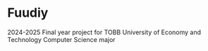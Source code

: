 # Fuudiy
2024-2025 Final year project for TOBB University of Economy and Technology Computer Science major
